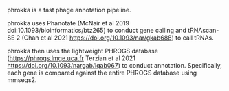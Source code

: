 phrokka is a fast phage annotation pipeline.

phrokka uses Phanotate (McNair et al 2019 doi:10.1093/bioinformatics/btz265) to conduct gene calling and tRNAscan-SE 2 (Chan et al 2021 https://doi.org/10.1093/nar/gkab688) to call tRNAs.

phrokka then uses the lightweight PHROGS database (https://phrogs.lmge.uca.fr Terzian et al 2021 https://doi.org/10.1093/nargab/lqab067) to conduct annotation. Specifically, each gene is compared against the entire PHROGS database using mmseqs2.


